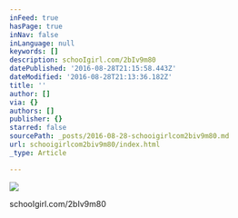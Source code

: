 ```yaml
---
inFeed: true
hasPage: true
inNav: false
inLanguage: null
keywords: []
description: schooIgirl.com/2bIv9m80
datePublished: '2016-08-28T21:15:58.443Z'
dateModified: '2016-08-28T21:13:36.182Z'
title: ''
author: []
via: {}
authors: []
publisher: {}
starred: false
sourcePath: _posts/2016-08-28-schooigirlcom2biv9m80.md
url: schooigirlcom2biv9m80/index.html
_type: Article

---
```

![](https://the-grid-user-content.s3-us-west-2.amazonaws.com/8e9e1e95-ef74-43de-9963-e472abda111a.jpg)

schooIgirl.com/2bIv9m80